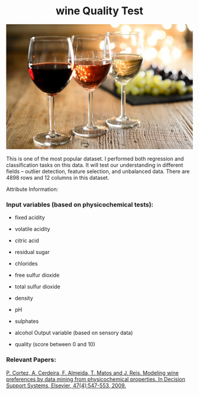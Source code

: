 # <div align="center"> wine Quality Test </div>
<p align="center">
  <img src="image.jpg">
</p>


This is one of the most popular dataset. I performed both regression and classification tasks on this data. It will test our understanding in different fields – outlier detection, feature selection, and unbalanced data. There are 4898 rows and 12 columns in this dataset.

Attribute Information:
 

### Input variables (based on physicochemical tests): 

- fixed acidity 

- volatile acidity 

- citric acid 

- residual sugar 

- chlorides 

- free sulfur dioxide 

- total sulfur dioxide 

- density 

- pH 

- sulphates 

- alcohol Output variable (based on sensory data) 

- quality (score between 0 and 10)

### Relevant Papers:

[P. Cortez, A. Cerdeira, F. Almeida, T. Matos and J. Reis. Modeling wine preferences by data mining from physicochemical properties. 
In Decision Support Systems, Elsevier, 47(4):547-553, 2009. ](https://www.scitepress.org/Papers/2015/55519/55519.pdf)



